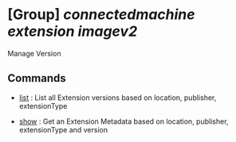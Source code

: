 # [Group] _connectedmachine extension imagev2_

Manage Version

## Commands

- [list](/Commands/connectedmachine/extension/imagev2/_list.md)
: List all Extension versions based on location, publisher, extensionType

- [show](/Commands/connectedmachine/extension/imagev2/_show.md)
: Get an Extension Metadata based on location, publisher, extensionType and version
